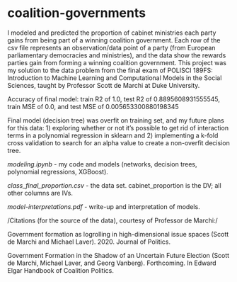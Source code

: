 # coalition-governments
I modeled and predicted the proportion of cabinet ministries each party gains from being part of a winning coalition government. Each row of the csv file represents an observation/data point of a party (from European parliamentary democracies and ministries), and the data show the rewards parties gain from forming a winning coalition government. This project was my solution to the data problem from the final exam of POLISCI 189FS: Introduction to Machine Learning and Computational Models in the Social Sciences, taught by Professor Scott de Marchi at Duke University. 

Accuracy of final model: train R2 of 1.0, test R2 of 0.8895608931555545, train MSE of 0.0, and test MSE of 0.005653300880198345

Final model (decision tree) was overfit on training set, and my future plans for this data: 1) exploring whether or not it’s possible to get rid of interaction terms in a polynomial regression in sklearn and 2) implementing a k-fold cross validation to search for an alpha value to create a non-overfit decision tree.

*modeling.ipynb* - my code and models (networks, decision trees, polynomial regressions, XGBoost).

*class_final_proportion.csv* - the data set. cabinet_proportion is the DV; all other columns are IVs.

*model-interpretations.pdf* - write-up and interpretation of models.


/Citations (for the source of the data), courtesy of Professor de Marchi:/

Government formation as logrolling in high-dimensional issue spaces (Scott de Marchi and Michael Laver). 2020. Journal of Politics.

Government Formation in the Shadow of an Uncertain Future Election (Scott de Marchi, Michael Laver, and Georg Vanberg). Forthcoming. In Edward Elgar Handbook of Coalition Politics.
